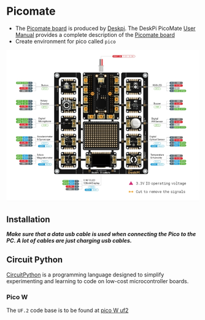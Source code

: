 # Picomate

* The [Picomate board][] is produced by [Deskpi][]. The
DeskPi PicoMate [User Manual][] provides a complete description
of the [Picomate board][]
* Create environment for pico called `pico`

![](./images/picomateboard.jpg)

## Installation

**_Make sure that a data usb cable is used when connecting the Pico to the PC. A lot of cables are just charging usb cables._**

## Circuit Python

[CircuitPython][] is a programming language designed to simplify experimenting and learning to code on low-cost microcontroller boards.

### Pico W

The `UF.2` code base is to be found at [pico W uf2][]

[CircuitPython]:https://circuitpython.org/

[pico W uf2]:https://circuitpython.org/board/raspberry_pi_pico_w/

[User Manual]:https://wiki.deskpi.com/picomate/

[Deskpi]:https://deskpi.com/

[Picomate board]:https://deskpi.com/collections/deskpi-picomate/products/new-deskpi-picomate-v1-0-with-raspberry-pi-pico-w-board
